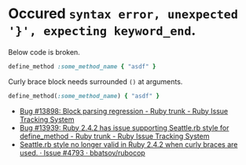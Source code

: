# Occured `syntax error, unexpected '}', expecting keyword_end`.

Below code is broken.

``` rb
define_method :some_method_name { "asdf" }
```

Curly brace block needs surrounded `()` at arguments.

``` rb
define_method(:some_method_name) { "asdf" }
```

* [Bug \#13898: Block parsing regression \- Ruby trunk \- Ruby Issue Tracking System](https://bugs.ruby-lang.org/issues/13898)
* [Bug \#13939: Ruby 2\.4\.2 has issue supporting Seattle\.rb style for define\_method \- Ruby trunk \- Ruby Issue Tracking System](https://bugs.ruby-lang.org/issues/13939)
* [Seattle\.rb style no longer valid in Ruby 2\.4\.2 when curly braces are used\. · Issue \#4793 · bbatsov/rubocop](https://github.com/bbatsov/rubocop/issues/4793)
